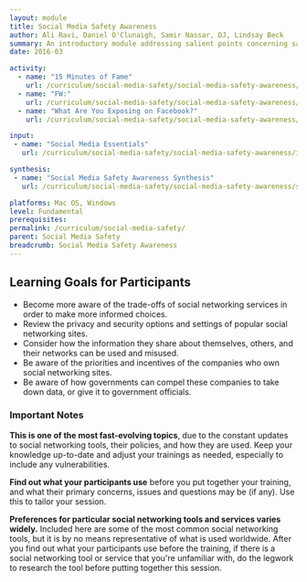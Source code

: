 ```yaml
---
layout: module
title: Social Media Safety Awareness
author: Ali Ravi, Daniel O'Clunaigh, Samir Nassar, DJ, Lindsay Beck
summary: An introductory module addressing salient points concerning safe practices and behaviors when using social media apps and services, with the goal of increasing participants' awareness of the trade-offs of social networking services, allowing them to make more informed choices.
date: 2016-03

activity:
  - name: "15 Minutes of Fame"
    url: /curriculum/social-media-safety/social-media-safety-awareness/activity-discussion/15-minutes-of-fame/
  - name: "FW:"
    url: /curriculum/social-media-safety/social-media-safety-awareness/activity-discussion/fw/
  - name: "What Are You Exposing on Facebook?"
    url: /curriculum/social-media-safety/social-media-safety-awareness/activity-discussion/exposing-on-facebook/

input:
 - name: "Social Media Essentials"
   url: /curriculum/social-media-safety/social-media-safety-awareness/input/social-media-essentials/

synthesis:
 - name: "Social Media Safety Awareness Synthesis"
   url: /curriculum/social-media-safety/social-media-safety-awareness/synthesis/synthesis-social-media-awareness/

platforms: Mac OS, Windows
level: Fundamental
prerequisites:
permalink: /curriculum/social-media-safety/
parent: Social Media Safety
breadcrumb: Social Media Safety Awareness
---
```

## Learning Goals for Participants
- Become more aware of the trade-offs of social networking services in order to make more informed choices.
- Review the privacy and security options and settings of popular social networking sites.
- Consider how the information they share about themselves, others, and their networks can be used and misused.
- Be aware of the priorities and incentives of the companies who own social networking sites.
- Be aware of how governments can compel these companies to take down data, or give it to government officials.

### Important Notes
**This is one of the most fast-evolving topics**, due to the constant updates to social networking tools, their policies, and how they are used. Keep your knowledge up-to-date and adjust your trainings as needed, especially to include any vulnerabilities.

**Find out what your participants use** before you put together your training, and what their primary concerns, issues and questions may be (if any). Use this to tailor your session.

**Preferences for particular social networking tools and services varies widely.** Included here are some of the most common social networking tools, but it is by no means representative of what is used worldwide. After you find out what your participants use before the training, if there is a social networking tool or service that you're unfamiliar with, do the legwork to research the tool before putting together this session.


